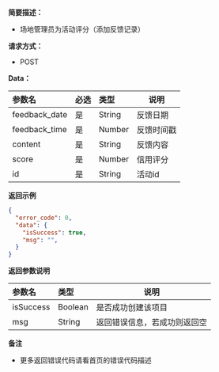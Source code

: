 **简要描述：**

- 场地管理员为活动评分（添加反馈记录）

**请求方式：**

- POST

**Data：**

| 参数名        | 必选 | 类型   | 说明       |
| :------------ | :--- | :----- | ---------- |
| feedback_date | 是   | String | 反馈日期   |
| feedback_time | 是   | Number | 反馈时间戳 |
| content       | 是   | String | 反馈内容   |
| score         | 是   | Number | 信用评分   |
| id            | 是   | String | 活动id     |

**返回示例**

```json
{
  "error_code": 0,
  "data": {
    "isSuccess": true,
    "msg": "",
  }
}
```

**返回参数说明**

| 参数名    | 类型    | 说明                         |
| :-------- | :------ | ---------------------------- |
| isSuccess | Boolean | 是否成功创建该项目           |
| msg       | String  | 返回错误信息，若成功则返回空 |

**备注**

- 更多返回错误代码请看首页的错误代码描述

